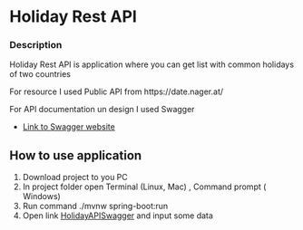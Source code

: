 <h1>Holiday Rest API</h1>
<h3>Description</h3>
<p>Holiday Rest API is application where you can  get list with common holidays of two countries</p>
<p>For resource I used Public API from https://date.nager.at/</p>
<p>For API documentation un design I used Swagger </p>
<ul>
<li>
<a href ="https://swagger.io">Link to Swagger website</a>
</li>
</ul>

<h2>How to use application</h2>
<ol>
<li>
Download project to you PC
</li>
<li>
In project folder open  Terminal (Linux, Mac) , Command prompt ( Windows)
</li>
<li>
Run command ./mvnw spring-boot:run
</li>
<li>
Open link <a href ="http://localhost:8080/swagger-ui/index.html"> HolidayAPISwagger</a> and input some data
</li>
</ol>
